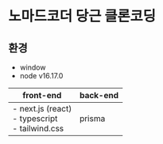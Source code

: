# 노마드코더 당근 클론코딩

## 환경
- window
- node v16.17.0

| front-end | back-end|
|-----|-----|
| - next.js (react) <br/> - typescript <br/> - tailwind.css | prisma |

